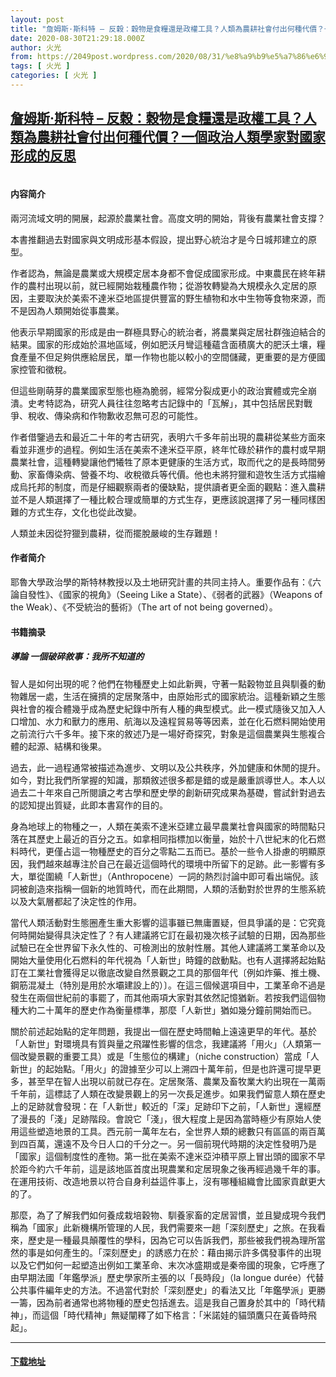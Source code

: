 ```yaml
---
layout: post
title: "詹姆斯·斯科特 – 反穀：穀物是食糧還是政權工具？人類為農耕社會付出何種代價？一個政治人類學家對國家形成的反思"
date: 2020-08-30T21:29:18.000Z
author: 火光
from: https://2049post.wordpress.com/2020/08/31/%e8%a9%b9%e5%a7%86%e6%96%af%c2%b7%e6%96%af%e7%a7%91%e7%89%b9-%e5%8f%8d%e7%a9%80%ef%bc%9a%e7%a9%80%e7%89%a9%e6%98%af%e9%a3%9f%e7%b3%a7%e9%82%84%e6%98%af%e6%94%bf%e6%ac%8a%e5%b7%a5%e5%85%b7%ef%bc%9f/
tags: [ 火光 ]
categories: [ 火光 ]
---
```

<!--1598822958000-->
[詹姆斯·斯科特 – 反穀：穀物是食糧還是政權工具？人類為農耕社會付出何種代價？一個政治人類學家對國家形成的反思](https://2049post.wordpress.com/2020/08/31/%e8%a9%b9%e5%a7%86%e6%96%af%c2%b7%e6%96%af%e7%a7%91%e7%89%b9-%e5%8f%8d%e7%a9%80%ef%bc%9a%e7%a9%80%e7%89%a9%e6%98%af%e9%a3%9f%e7%b3%a7%e9%82%84%e6%98%af%e6%94%bf%e6%ac%8a%e5%b7%a5%e5%85%b7%ef%bc%9f/)
------

<div>
<figure class="wp-block-image"><img src="https://covers.zlibcdn2.com/covers299/books/2b/fb/78/2bfb7888253ba7c6146e2b11537fd4b8.jpg" alt="" /></figure><h4>内容简介</h4><p>兩河流域文明的開展，起源於農業社會。高度文明的開始，背後有農業社會支撐？</p><p>本書推翻過去對國家與文明成形基本假設，提出野心統治才是今日城邦建立的原型。</p><p>作者認為，無論是農業或大規模定居本身都不會促成國家形成。中東農民在終年耕作的農村出現以前，就已經開始栽種農作物；從游牧轉變為大規模永久定居的原因，主要取決於美索不達米亞地區提供豐富的野生植物和水中生物等食物來源，而不是因為人類開始從事農業。</p><p>他表示早期國家的形成是由一群極具野心的統治者，將農業與定居社群強迫結合的結果。國家的形成始於濕地區域，例如肥沃月彎這種蘊含面積廣大的肥沃土壤，糧食產量不但足夠供應給居民，單一作物也能以較小的空間儲藏，更重要的是方便國家控管和徵稅。</p><p>但這些剛萌芽的農業國家型態也極為脆弱，經常分裂成更小的政治實體或完全崩潰。史考特認為，研究人員往往忽略考古記錄中的「瓦解」，其中包括居民對戰爭、稅收、傳染病和作物歉收忍無可忍的可能性。</p><p>作者借鑒過去和最近二十年的考古研究，表明六千多年前出現的農耕從某些方面來看並非進步的過程。例如生活在美索不達米亞平原，終年忙碌於耕作的農村或早期農業社會，這種轉變讓他們犧牲了原本更健康的生活方式，取而代之的是長時間勞動、家畜傳染病、營養不均、收稅徵兵等代價。他也未將狩獵和遊牧生活方式描繪成烏托邦的制度，而是仔細觀察兩者的優缺點，提供讀者更全面的觀點：進入農耕並不是人類選擇了一種比較合理或簡單的方式生存，更應該說選擇了另一種同樣困難的方式生存，文化也從此改變。</p><p>人類並未因從狩獵到農耕，從而擺脫嚴峻的生存難題！</p><h4>作者简介</h4><p>耶魯大學政治學的斯特林教授以及土地研究計畫的共同主持人。重要作品有：《六論自發性》、《國家的視角》（Seeing Like a State）、《弱者的武器》（Weapons of the Weak）、《不受統治的藝術》（The art of not being governed）。</p><h4>书籍摘录</h4><h5>導論 一個破碎敘事：我所不知道的</h5><p>智人是如何出現的呢？他們在物種歷史上如此新興，守著一點穀物並且與馴養的動物雜居一處，生活在擁擠的定居聚落中，由原始形式的國家統治。這種新穎之生態與社會的複合體幾乎成為歷史紀錄中所有人種的典型模式。此一模式隨後又加入人口增加、水力和獸力的應用、航海以及遠程貿易等等因素，並在化石燃料開始使用之前流行六千多年。接下來的敘述乃是一場好奇探究，對象是這個農業與生態複合體的起源、結構和後果。</p><p>過去，此一過程通常被描述為進步、文明以及公共秩序，外加健康和休閒的提升。如今，對比我們所掌握的知識，那類敘述很多都是錯的或是嚴重誤導世人。本人以過去二十年來自己所閱讀之考古學和歷史學的創新研究成果為基礎，嘗試針對過去的認知提出質疑，此即本書寫作的目的。</p><p>身為地球上的物種之一，人類在美索不達米亞建立最早農業社會與國家的時間點只落在其歷史上最近的百分之五。如拿相同指標加以衡量，始於十八世紀末的化石燃料時代，更僅占這一物種歷史的百分之零點二五而已。基於一些令人掛慮的明顯原因，我們越來越專注於自己在最近這個時代的環境中所留下的足跡。此一影響有多大，單從圍繞「人新世」（Anthropocene）一詞的熱烈討論中即可看出端倪。該詞被創造來指稱一個新的地質時代，而在此期間，人類的活動對於世界的生態系統以及大氣層都起了決定性的作用。</p><p>當代人類活動對生態圈產生重大影響的這事雖已無庸置疑，但具爭議的是：它究竟何時開始變得具決定性了？有人建議將它訂在最初幾次核子試驗的日期，因為那些試驗已在全世界留下永久性的、可檢測出的放射性層。其他人建議將工業革命以及開始大量使用化石燃料的年代視為「人新世」時鐘的啟動點。也有人選擇將起始點訂在工業社會獲得足以徹底改變自然景觀之工具的那個年代〔例如炸藥、推土機、鋼筋混凝土（特別是用於水壩建設上的）〕。在這三個候選項目中，工業革命不過是發生在兩個世紀前的事罷了，而其他兩項大家對其依然記憶猶新。若按我們這個物種大約二十萬年的歷史作為衡量標準，那麼「人新世」猶如幾分鐘前開始而已。</p><p>關於前述起始點的定年問題，我提出一個在歷史時間軸上遠遠更早的年代。基於「人新世」對環境具有質與量之飛躍性影響的信念，我建議將「用火」（人類第一個改變景觀的重要工具）或是「生態位的構建」（niche construction）當成「人新世」的起始點。「用火」的證據至少可以上溯四十萬年前，但是也許還可提早更多，甚至早在智人出現以前就已存在。定居聚落、農業及畜牧業大約出現在一萬兩千年前，這標誌了人類在改變景觀上的另一次長足進步。如果我們留意人類在歷史上的足跡就會發現：在「人新世」較近的「深」足跡印下之前，「人新世」還經歷了漫長的「淺」足跡階段。會說它「淺」，很大程度上是因為當時極少有原始人使用這些塑造地景的工具。西元前一萬年左右，全世界人類的總數只有區區的兩百萬到四百萬，還遠不及今日人口的千分之一。另一個前現代時期的決定性發明乃是「國家」這個制度性的產物。第一批在美索不達米亞沖積平原上冒出頭的國家不早於距今約六千年前，這是該地區首度出現農業和定居現象之後再經過幾千年的事。在運用技術、改造地景以符合自身利益這件事上，沒有哪種組織會比國家貢獻更大的了。</p><p>那麼，為了了解我們如何養成栽培穀物、馴養家畜的定居習慣，並且變成現今我們稱為「國家」此新機構所管理的人民，我們需要來一趟「深刻歷史」之旅。在我看來，歷史是一種最具顛覆性的學科，因為它可以告訴我們，那些被我們視為理所當然的事是如何產生的。「深刻歷史」的誘惑力在於：藉由揭示許多偶發事件的出現以及它們如何一起塑造出例如工業革命、末次冰盛期或是秦帝國的現象，它呼應了由早期法國「年鑑學派」歷史學家所主張的以「長時段」（la longue durée）代替公共事件編年史的方法。不過當代對於「深刻歷史」的看法又比「年鑑學派」更勝一籌，因為前者通常也將物種的歷史包括進去。這是我自己置身於其中的「時代精神」，而這個「時代精神」無疑闡釋了如下格言：「米諾娃的貓頭鷹只在黃昏時飛起」。</p><hr class="wp-block-separator" /><h4><a href="https://b-ok.cc/book/5288890/02fa95">下载地址</a></h4>
</div>
